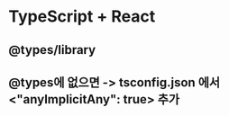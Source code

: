 # TypeScript + React

## @types/library 

## @types에 없으면 -> tsconfig.json 에서 <"anyImplicitAny": true> 추가